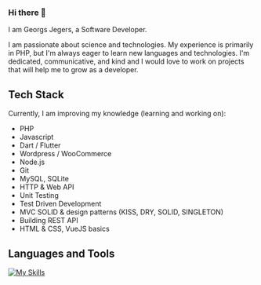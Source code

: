 ### Hi there 👋
I am Georgs Jegers, a Software Developer.

I am passionate about science and technologies.
My experience is primarily in PHP, but I'm always eager to learn new languages and technologies. I'm dedicated, communicative, and kind and I would love to work on projects that will help me to grow as a developer.

## Tech Stack
Currently, I am improving my knowledge (learning and working on):
- PHP
- Javascript
- Dart / Flutter
- Wordpress / WooCommerce
- Node.js
- Git
- MySQL, SQLite
- HTTP & Web API
- Unit Testing
- Test Driven Development
- MVC SOLID & design patterns (KISS, DRY, SOLID, SINGLETON)
- Building REST API
- HTML & CSS, VueJS basics

## Languages and Tools

[![My Skills](https://skillicons.dev/icons?i=php,wordpress,mysql,nodejs,dart,alpinejs,docker,flutter,html,cloudflare,css,bootstrap,js,vue,vite,git&theme=dark)](https://skillicons.dev)

